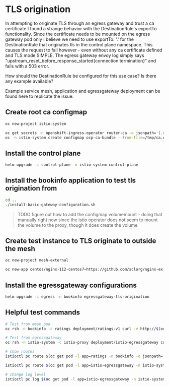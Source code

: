 # TLS origination

In attempting to originate TLS through an egress gateway and trust a ca certificate I found a strange behavior with the DestinationRule's exportTo functionality. Since the certificate needs to be mounted on the egress gateway pod only I believe we need to use exportTo: '.' for the DestinationRule that originates tls in the control plane namespace. This causes the request to fail however - even without any ca certificate defined and TLS mode SIMPLE. The egress gateway envoy log simply says "upstream_reset_before_response_started{connection termination}" and fails with a 503 error.

How should the DestinationRule be configured for this use case? Is there any example available?

Example service mesh, application and egressgateway deployment can be found here to replicate the issue.

## Create root ca configmap

```sh
oc new-project istio-system

oc get secrets -n openshift-ingress-operator router-ca -o jsonpath='{.data.tls\.crt}' | base64 -d > /tmp/ca.crt
oc -n istio-system create configmap ocp-ca-bundle --from-file=/tmp/ca.crt
```

## Install the control plane

```sh
helm upgrade -i control-plane -n istio-system control-plane
```

## Install the bookinfo application to test tls origination from

```sh
cd ..
./install-basic-gateway-configuration.sh
```

> TODO figure out how to add the configmap volumemount - doing that manually right now since the istio operator does not seem to mount the volume to the proxy, though it does create the volume

## Create test instance to TLS originate to outside the mesh

```sh
oc new-project mesh-external

oc new-app centos/nginx-112-centos7~https://github.com/sclorg/nginx-ex -n mesh-external
```

## Install the egressgateway configurations

```sh
helm upgrade -i egress -n bookinfo egressgateway-tls-origination
```

## Helpful test commands

```sh
# Test from mesh pod
oc rsh -n bookinfo -c ratings deployment/ratings-v1 curl -v http://$(oc get route nginx -n mesh-external -o jsonpath={.spec.host})

# Test from egressgateway
oc rsh -n istio-system -c istio-proxy deployment/istio-egressgateway curl -v https://$(oc get route nginx -n mesh-external -o jsonpath={.spec.host}) --cacert /etc/configmaps/ocp-ca-bundle/ca.crt

# show routes
istioctl pc route $(oc get pod -l app=ratings -n bookinfo -o jsonpath='{.items[0].metadata.name}') -n bookinfo --name 80 -o json

istioctl pc route $(oc get pod -l app=istio-egressgateway -n istio-system -o jsonpath='{.items[0].metadata.name}') -n istio-system --name http.80 -o json

# change log level
istioctl pc log $(oc get pod -l app=istio-egressgateway -n istio-system -o jsonpath='{.items[0].metadata.name}') --level debug -n istio-system
```
